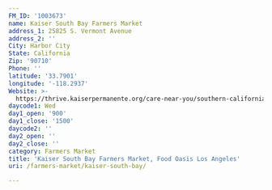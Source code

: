 ```yaml
---
FM_ID: '1003673'
name: Kaiser South Bay Farmers Market
address_1: 25825 S. Vermont Avenue
address_2: ''
City: Harbor City
State: California
Zip: '90710'
Phone: ''
latitude: '33.7901'
longitude: '-118.2937'
Website: >-
  https://thrive.kaiserpermanente.org/care-near-you/southern-california/south-bay/shc_calendar_event/farmers-market-3/
daycode1: Wed
day1_open: '900'
day1_close: '1500'
daycode2: ''
day2_open: ''
day2_close: ''
category: Farmers Market
title: 'Kaiser South Bay Farmers Market, Food Oasis Los Angeles'
uri: /farmers-market/kaiser-south-bay/

---
```


